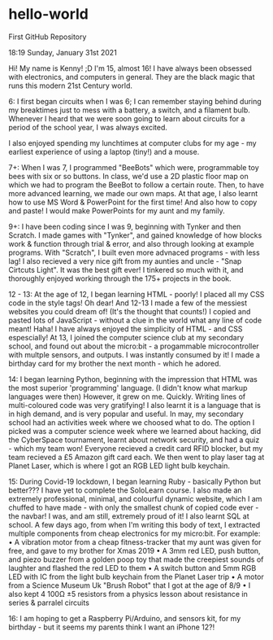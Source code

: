 # hello-world
First GitHub Repository

18:19 Sunday, January 31st 2021

Hi!
My name is Kenny! ;D I'm 15, almost 16!
I have always been obsessed with electronics, and computers in general. They are the black magic that runs this modern 21st Century world.

6:
I first began circuits when I was 6; I can remember staying behind during my breaktimes just to mess with a battery, a switch, and a filament bulb. Whenever I heard that we were soon going to learn about circuits for a period of the school year, I was always excited.

I also enjoyed spending my lunchtimes at computer clubs for my age - my earliest experience of using a laptop (tiny!) and a mouse.

7+:
When I was 7, I programmed "BeeBots" which were, programmable toy bees with six or so buttons. In class, we'd use a 2D plastic floor map on which we had to program the BeeBot to follow a certain route. Then, to have more advanced learning, we made our own maps.
At that age, I also learnt how to use MS Word & PowerPoint for the first time! And also how to copy and paste! I would make PowerPoints for my aunt and my family.

9+:
I have been coding since I was 9, beginning with Tynker and then Scratch.
I made games with "Tynker", and gained knowledge of how blocks work & function through trial & error, and also through looking at example programs. With "Scratch", I built even more advnaced programs - with less lag!
I also recieved a very nice gift from my aunties and uncle - "Snap Cirtcuts Light". It was the best gift ever! I tinkered so much with it, and thoroughly enjoyed working through the 175+ projects in the book.

12 - 13:
At the age of 12, I began learning HTML - poorly! I placed all my CSS code in the style tags! Oh dear!
And 12-13 I made a few of the messiest websites you could dream of! (It's the thought that counts!)
I copied and pasted lots of JavaScript - without a clue in the world what any line of code meant! Haha!
I have always enjoyed the simplicity of HTML - and CSS espescially!
At 13, I joined the computer science club at my secondary school, and found out about the micro:bit - a progammable microcontroller with multple sensors, and outputs. I was instantly consumed by it! I made a birthday card for my brother the next month - which he adored.

14:
I began learning Python, beginning with the impression that HTML was the most superior 'programming' language. (I didn't know what markup languages were then)
However, it grew on me. Quickly.
Writing lines of multi-coloured code was very gratifying!
I also learnt it is a language that is in high demand, and is very popular and useful.
In may, my secondary school had an activities week where we choosed what to do. The option I picked was a computer science week where we learned about hacking, did the CyberSpace tournament, learnt about network security, and had a quiz - which my team won! Everyone recieved a credit card RFID blocker, but my team recieved a £5 Amazon gift card each. We then went to play laser tag at Planet Laser, which is where I got an RGB LED light bulb keychain.

15:
During Covid-19 lockdown, I began learning Ruby - basically Python but better??? I have yet to complete the SoloLearn course.
I also made an extremely professional, minimal, and colourful dynamic website, which I am chuffed to have made - with only the smallest chunk of copied code ever - the navbar! I was, and am still, extremely proud of it!
I also learnt SQL at school.
A few days ago, from when I'm writing this body of text, I extracted multiple components from cheap electronics for my micro:bit.
For example:
  • A vibration motor from a cheap fitness-tracker that my aunt was given for free, and gave to my brother for Xmas 2019
  • A 3mm red LED, push button, and piezo buzzer from a golden poop toy that made the creepiest sounds of laughter and flashed the red LED to them
  • A switch button and 5mm RGB LED with IC from the light bulb keychain from the Planet Laser trip
  • A motor from a Science Museum Uk "Brush Robot" that I got at the age of 8/9
  • I also kept 4 100Ω ±5 resistors from a physics lesson about resistance in series & parralel circuits

16:
I am hoping to get a Raspberry Pi/Arduino, and sensors kit, for my birthday - but it seems my parents think I want an iPhone 12?!
